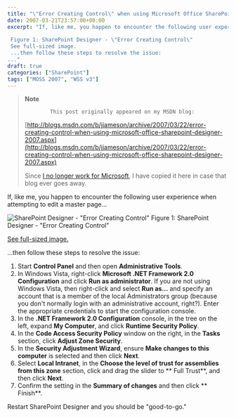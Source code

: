 ```yaml
---
title: "\"Error Creating Control\" when using Microsoft Office SharePoint Designer 2007"
date: 2007-03-21T23:57:00+08:00
excerpt: "If, like me, you happen to encounter the following user experience when attempting to edit a master page... 
 
 Figure 1: SharePoint Designer - \"Error Creating Control\" 
 See full-sized image. 
 ...then follow these steps to resolve the issue: 
..."
draft: true
categories: ["SharePoint"]
tags: ["MOSS 2007", "WSS v3"]
---
```


> **Note**
> 
>             This post originally appeared on my MSDN blog:
> 
> [http://blogs.msdn.com/b/jjameson/archive/2007/03/22/error-creating-control-when-using-microsoft-office-sharepoint-designer-2007.aspx](http://blogs.msdn.com/b/jjameson/archive/2007/03/22/error-creating-control-when-using-microsoft-office-sharepoint-designer-2007.aspx)
> 
> Since [I no longer work for Microsoft](/blog/jjameson/2011/09/02/last-day-with-microsoft), I have copied it here in case that blog                 ever goes away.

If, like me, you happen to encounter the following user experience when attempting         to edit a master page...

![SharePoint Designer - &quot;Error Creating Control&quot;](https://www.technologytoolbox.com/blog/images/www_technologytoolbox_com/blog/jjameson/9/r_SharePoint-Designer-Error-Creating-Control.png "SharePoint Designer - \"Error Creating Control\"")
Figure 1: SharePoint Designer - "Error Creating Control"

[See full-sized image.](/blog/images/www_technologytoolbox_com/blog/jjameson/9/o_SharePoint-Designer-Error-Creating-Control.png)

...then follow these steps to resolve the issue:

1. Start **Control Panel** and then open **Administrative Tools**.
2. In Windows Vista, right-click **Microsoft .NET Framework 2.0 Configuration**
   and click **Run as administrator**. If you are not using Windows Vista,
   then right-click and select **Run as...** and specify an account that
   is a member of the local Administrators group (because you don't normally login
   with an administrative account, right?). Enter the appropriate credentials to start
   the configuration console.
3. In the **.NET Framework 2.0 Configuration** console, in the tree on
   the left, expand **My Computer**, and click **Runtime Security Policy**.
4. In the **Code Access Security Policy** window on the right, in the
   **Tasks** section, click **Adjust Zone Security**.
5. In the **Security Adjustment Wizard**, ensure **Make changes
   to this computer** is selected and then click **Next**.
6. Select **Local Intranet**, in the **Choose the level of trust
   for assemblies from this zone** section, click and drag the slider to **                Full Trust**, and then click **Next**.
7. Confirm the setting in the **Summary of changes** and then click **            Finish**.

Restart SharePoint Designer and you should be "good-to-go."

